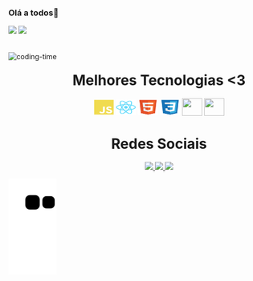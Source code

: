 ### Olá a todos👋
<div>
  
  <img  height="180em" src="https://github-readme-stats.vercel.app/api?username=Danillohz&show_icons=true&theme=dark"/>
  <img  height="180em" src="https://github-readme-stats.vercel.app/api/top-langs/?username=Danillohz&layout=compact&theme=dark"/>
</div>
<br>

<div  align="center"> 
  <div style="display: inline_block"><br>
    <img align="left" height="250" alt="coding-time" src="code.gif">
    <h1 align="center">Melhores Tecnologias <3</h1>
    <img align="center" height="30" width="40" alt="js-icon"  src="https://raw.githubusercontent.com/devicons/devicon/master/icons/javascript/javascript-plain.svg">
    <img align="center" height="30" width="40" alt="react-icon" src="https://raw.githubusercontent.com/devicons/devicon/master/icons/react/react-original.svg">
    <img align="center" height="30" width="40" alt="html-icon" src="https://raw.githubusercontent.com/devicons/devicon/master/icons/html5/html5-original.svg">
    <img align="center" height="30" width="40" alt="css-icon" src="https://raw.githubusercontent.com/devicons/devicon/master/icons/css3/css3-original.svg">
    <img align="center" height="35" width="40" src="https://user-images.githubusercontent.com/104746841/228599999-d67ef840-59b5-482f-8b64-6d11dc88a336.png">
    <img align="center" height="35" width="40" src="https://user-images.githubusercontent.com/104746841/228600645-b4ae6aed-7643-4798-8933-b8e59f595ba1.png">
   
      

   </div>
    
  
  <h1 align="center">Redes Sociais</h1>
    <a href = "mailto: danillohzd.real@gmail.com">
      <img width="40" src="https://user-images.githubusercontent.com/104746841/228597788-9fe153c4-91be-4453-8994-954fd68afeb1.png">
    </a>
    <a href = "https://www.linkedin.com/in/danillo-henrique-zezepanski-056056239/">
      <img width="35" src="https://user-images.githubusercontent.com/104746841/228597991-addeb2b7-566c-4769-bc3e-2cd795328dc2.png">
    </a>
    <a href = "https://www.instagram.com/danillo_hz/">
      <img width="35" src="https://user-images.githubusercontent.com/104746841/228598283-e9dc5406-3715-4efc-82fd-970e563f358d.png">
    </a>
</div>
  
![Snake animation](https://github.com/Danillohz/Danillohz/blob/output/github-contribution-grid-snake.svg)

